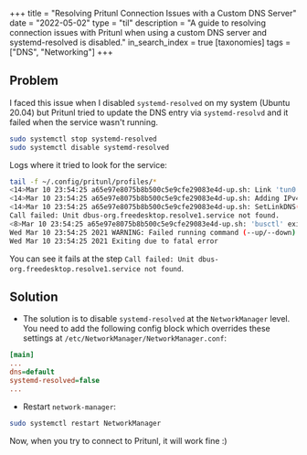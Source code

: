 +++
title = "Resolving Pritunl Connection Issues with a Custom DNS Server"
date = "2022-05-02"
type = "til"
description = "A guide to resolving connection issues with Pritunl when using a custom DNS server and systemd-resolved is disabled."
in_search_index = true
[taxonomies]
tags = ["DNS", "Networking"]
+++

## Problem

I faced this issue when I disabled `systemd-resolved` on my system (Ubuntu 20.04) but Pritunl tried to update the DNS entry via `systemd-resolvd` and it failed when the service wasn't running.

```bash
sudo systemctl stop systemd-resolved         
sudo systemctl disable systemd-resolved 
```

Logs where it tried to look for the service:

```sh
tail -f ~/.config/pritunl/profiles/*
<14>Mar 10 23:54:25 a65e97e8075b8b500c5e9cfe29083e4d-up.sh: Link 'tun0' coming up
<14>Mar 10 23:54:25 a65e97e8075b8b500c5e9cfe29083e4d-up.sh: Adding IPv4 DNS Server 1.1.1.1
<14>Mar 10 23:54:25 a65e97e8075b8b500c5e9cfe29083e4d-up.sh: SetLinkDNS(30 1 2 4 1 1 1 1)
Call failed: Unit dbus-org.freedesktop.resolve1.service not found.
<8>Mar 10 23:54:25 a65e97e8075b8b500c5e9cfe29083e4d-up.sh: 'busctl' exited with status 1
Wed Mar 10 23:54:25 2021 WARNING: Failed running command (--up/--down): external program exited with error status: 1
Wed Mar 10 23:54:25 2021 Exiting due to fatal error
```

You can see it fails at the step `Call failed: Unit dbus-org.freedesktop.resolve1.service not found`. 

## Solution

- The solution is to disable `systemd-resolved` at the `NetworkManager` level. You need to add the following config block which overrides these settings at `/etc/NetworkManager/NetworkManager.conf`:

```ini
[main]
...
dns=default
systemd-resolved=false
...
```

- Restart `network-manager`:

```bash
sudo systemctl restart NetworkManager
```

Now, when you try to connect to Pritunl, it will work fine :)
